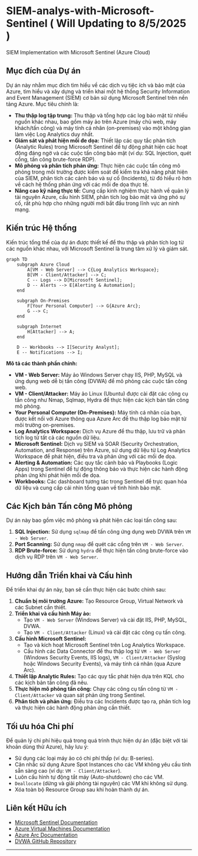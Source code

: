 # SIEM-analys-with-Microsoft-Sentinel ( Will Updating to 8/5/2025 ) 
SIEM Implementation with Microsoft Sentinel (Azure Cloud)

## Mục đích của Dự án

Dự án này nhằm mục đích tìm hiểu về các dịch vụ tiệc ích và bảo mật của Azure, tìm hiểu và xây dựng và triển khai một hệ thống Security Information and Event Management (SIEM) cơ bản sử dụng Microsoft Sentinel trên nền tảng Azure. Mục tiêu chính là:

*   **Thu thập log tập trung:** Thu thập và tổng hợp các log bảo mật từ nhiều nguồn khác nhau, bao gồm máy ảo trên Azure (máy chủ web, máy khách/tấn công) và máy tính cá nhân (on-premises) vào một không gian làm việc Log Analytics duy nhất.
*   **Giám sát và phát hiện mối đe dọa:** Thiết lập các quy tắc phân tích (Analytic Rules) trong Microsoft Sentinel để tự động phát hiện các hoạt động đáng ngờ và các cuộc tấn công bảo mật (ví dụ: SQL Injection, quét cổng, tấn công brute-force RDP).
*   **Mô phỏng và phân tích phản ứng:** Thực hiện các cuộc tấn công mô phỏng trong môi trường được kiểm soát để kiểm tra khả năng phát hiện của SIEM, phân tích các cảnh báo và sự cố (Incidents), từ đó hiểu rõ hơn về cách hệ thống phản ứng với các mối đe dọa thực tế.
*   **Nâng cao kỹ năng thực tế:** Cung cấp kinh nghiệm thực hành về quản lý tài nguyên Azure, cấu hình SIEM, phân tích log bảo mật và ứng phó sự cố, rất phù hợp cho những người mới bắt đầu trong lĩnh vực an ninh mạng.

## Kiến trúc Hệ thống

Kiến trúc tổng thể của dự án được thiết kế để thu thập và phân tích log từ các nguồn khác nhau, với Microsoft Sentinel là trung tâm xử lý và giám sát.

```mermaid
graph TD
    subgraph Azure Cloud
        A[VM - Web Server] --> C{Log Analytics Workspace};
        B[VM - Client/Attacker] --> C;
        C -- Logs --> D[Microsoft Sentinel];
        D -- Alerts --> E[Alerting & Automation];
    end

    subgraph On-Premises
        F[Your Personal Computer] --> G{Azure Arc};
        G --> C;
    end

    subgraph Internet
        H[Attacker] --> A;
    end

    D -- Workbooks --> I[Security Analyst];
    E -- Notifications --> I;
```

**Mô tả các thành phần chính:**

*   **VM - Web Server:** Máy ảo Windows Server chạy IIS, PHP, MySQL và ứng dụng web dễ bị tấn công (DVWA) để mô phỏng các cuộc tấn công web.
*   **VM - Client/Attacker:** Máy ảo Linux (Ubuntu) được cài đặt các công cụ tấn công như Nmap, Sqlmap, Hydra để thực hiện các kịch bản tấn công mô phỏng.
*   **Your Personal Computer (On-Premises):** Máy tính cá nhân của bạn, được kết nối với Azure thông qua Azure Arc để thu thập log bảo mật từ môi trường on-premises.
*   **Log Analytics Workspace:** Dịch vụ Azure để thu thập, lưu trữ và phân tích log từ tất cả các nguồn dữ liệu.
*   **Microsoft Sentinel:** Dịch vụ SIEM và SOAR (Security Orchestration, Automation, and Response) trên Azure, sử dụng dữ liệu từ Log Analytics Workspace để phát hiện, điều tra và phản ứng với các mối đe dọa.
*   **Alerting & Automation:** Các quy tắc cảnh báo và Playbooks (Logic Apps) trong Sentinel để tự động thông báo và thực hiện các hành động phản ứng khi phát hiện mối đe dọa.
*   **Workbooks:** Các dashboard tương tác trong Sentinel để trực quan hóa dữ liệu và cung cấp cái nhìn tổng quan về tình hình bảo mật.

## Các Kịch bản Tấn công Mô phỏng

Dự án này bao gồm việc mô phỏng và phát hiện các loại tấn công sau:

1.  **SQL Injection:** Sử dụng `sqlmap` để tấn công ứng dụng web DVWA trên `VM - Web Server`.
2.  **Port Scanning:** Sử dụng `nmap` để quét các cổng trên `VM - Web Server`.
3.  **RDP Brute-force:** Sử dụng `hydra` để thực hiện tấn công brute-force vào dịch vụ RDP trên `VM - Web Server`.

## Hướng dẫn Triển khai và Cấu hình

Để triển khai dự án này, bạn sẽ cần thực hiện các bước chính sau:

1.  **Chuẩn bị môi trường Azure:** Tạo Resource Group, Virtual Network và các Subnet cần thiết.
2.  **Triển khai và cấu hình Máy ảo:**
    *   Tạo `VM - Web Server` (Windows Server) và cài đặt IIS, PHP, MySQL, DVWA.
    *   Tạo `VM - Client/Attacker` (Linux) và cài đặt các công cụ tấn công.
3.  **Cấu hình Microsoft Sentinel:**
    *   Tạo và kích hoạt Microsoft Sentinel trên Log Analytics Workspace.
    *   Cấu hình các Data Connector để thu thập log từ `VM - Web Server` (Windows Security Events, IIS logs), `VM - Client/Attacker` (Syslog hoặc Windows Security Events), và máy tính cá nhân (qua Azure Arc).
4.  **Thiết lập Analytic Rules:** Tạo các quy tắc phát hiện dựa trên KQL cho các kịch bản tấn công đã nêu.
5.  **Thực hiện mô phỏng tấn công:** Chạy các công cụ tấn công từ `VM - Client/Attacker` và quan sát phản ứng trong Sentinel.
6.  **Phân tích và phản ứng:** Điều tra các Incidents được tạo ra, phân tích log và thực hiện các hành động phản ứng cần thiết.

## Tối ưu hóa Chi phí

Để quản lý chi phí hiệu quả trong quá trình thực hiện dự án (đặc biệt với tài khoản dùng thử Azure), hãy lưu ý:

*   Sử dụng các loại máy ảo có chi phí thấp (ví dụ: B-series).
*   Cân nhắc sử dụng Azure Spot Instances cho các VM không yêu cầu tính sẵn sàng cao (ví dụ: `VM - Client/Attacker`).
*   Luôn cấu hình tự động tắt máy (Auto-shutdown) cho các VM.
*   `Deallocate` (dừng và giải phóng tài nguyên) các VM khi không sử dụng.
*   Xóa toàn bộ Resource Group sau khi hoàn thành dự án.

## Liên kết Hữu ích

*   [Microsoft Sentinel Documentation](https://docs.microsoft.com/en-us/azure/sentinel/)
*   [Azure Virtual Machines Documentation](https://docs.microsoft.com/en-us/azure/virtual-machines/)
*   [Azure Arc Documentation](https://docs.microsoft.com/en-us/azure/azure-arc/)
*   [DVWA GitHub Repository](https://github.com/digininja/DVWA)

---

